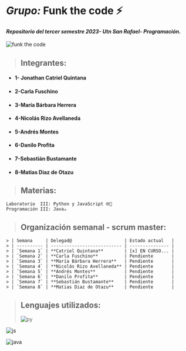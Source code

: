 # _Grupo:_ **Funk the code** ⚡

#### _Repositorio del tercer semestre 2023- Utn San Rafael- Programación._

![funk the code](https://media4.giphy.com/media/v1.Y2lkPTc5MGI3NjExMjIxZTQ1MGFiMWZhNjgzNWY0NjM5NmM5YTU4MmYwMDBiMGJkYTY1ZSZjdD1n/FoVzfcqCDSb7zCynOp/giphy.gif)

> ## **Integrantes**:

- #### 1- Jonathan Catriel Quintana
- #### 2-Carla Fuschino
- #### 3-María Bárbara Herrera
- #### 4-Nicolás Rizo Avellaneda
- #### 5-Andrés Montes
- #### 6-Danilo Profita
- #### 7-Sebastián Bustamante
- #### 8-Matias Diaz de Otazu

> ## **Materias**:

```
Laboratorio  III: Python y JavaScript 🌐🐍
Programación III: Java☕
```

> ## **Organización semanal - scrum master**:

```
> | Semana     | Delegad@                    | Estado actual   |
> | ---------- | --------------------------- | --------------- |
> | `Semana 1` | **Catriel Quintana**        | [x] EN CURSO... |
> | `Semana 2` | **Carla Fuschino**          | Pendiente       |
> | `Semana 3` | **María Bárbara Herrera**   | Pendiente       |
> | `Semana 4` | **Nicolás Rizo Avellaneda** | Pendiente       |
> | `Semana 5` | **Andrés Montes**           | Pendiente       |
> | `Semana 6` | **Danilo Profita**          | Pendiente       |
> | `Semana 7` | **Sebastián Bustamante**    | Pendiente       |
> | `Semana 8` | **Matias Diaz de Otazu**    | Pendiente       |
```

> ## **Lenguajes utilizados**:
>
> ![py](https://media4.giphy.com/media/coxQHKASG60HrHtvkt/giphy.gif?cid=ecf05e47vscbxnqi6yxok229ruj0sc0xhakpf7wc4n8ob62l&rid=giphy.gif&ct=g.gif)

![js](https://www.disenowebwordpress.com/wp-content/uploads/2018/08/animationJS.gif)

![java](https://camo.githubusercontent.com/7eb44783ce417ae7261fbcea3b9aa6a71a281326b36e62becd958a685e3b3ab0/68747470733a2f2f6d69726f2e6d656469756d2e636f6d2f6d61782f3634302f312a6c684f617833635a4154475a774568473075545952412e676966)


